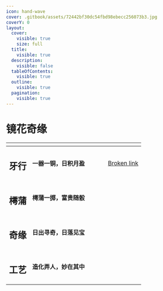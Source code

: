 ```yaml
---
icon: hand-wave
cover: .gitbook/assets/72442bf30dc54fbd98ebecc256073b3.jpg
coverY: 0
layout:
  cover:
    visible: true
    size: full
  title:
    visible: true
  description:
    visible: false
  tableOfContents:
    visible: true
  outline:
    visible: true
  pagination:
    visible: true
---
```


# 镜花奇缘



<table data-view="cards"><thead><tr><th></th><th></th><th data-type="content-ref"></th><th data-hidden data-card-cover data-type="files"></th><th data-hidden></th><th data-hidden data-card-target data-type="content-ref"></th></tr></thead><tbody><tr><td><h2>牙行</h2></td><td><strong>一器一铜，日积月盈</strong></td><td></td><td></td><td></td><td><a href="broken-reference">Broken link</a></td></tr><tr><td><h2>樗蒲</h2></td><td><strong>樗蒲一掷，富贵随骰</strong></td><td></td><td></td><td></td><td></td></tr><tr><td><h2>奇缘</h2></td><td><strong>日出寻奇，日落见宝</strong></td><td></td><td></td><td></td><td></td></tr><tr><td><h2>工艺</h2></td><td><strong>造化弄人，妙在其中</strong></td><td></td><td></td><td></td><td></td></tr></tbody></table>

